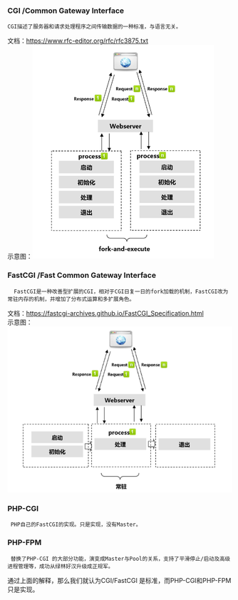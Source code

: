 ### CGI /Common Gateway Interface   

    CGI描述了服务器和请求处理程序之间传输数据的一种标准，与语言无关。  
   文档：https://www.rfc-editor.org/rfc/rfc3875.txt        
    示意图：![](https://github.com/huluzhang/doc/blob/master/img/CGI.png)

### FastCGI /Fast Common Gateway Interface    
      FastCGI是一种改善型扩展的CGI，相对于CGI日复一日的fork加载的机制，FastCGI改为常驻内存的机制，并增加了分布式运算和多扩展角色。
   文档：https://fastcgi-archives.github.io/FastCGI_Specification.html  
   示意图：![](https://github.com/huluzhang/doc/blob/master/img/FASTCGI.png)  

### PHP-CGI    
     PHP自己的FastCGI的实现。只是实现，没有Master。

### PHP-FPM   
     替换了PHP-CGI 的大部分功能，演变成Master与Pool的关系，支持了平滑停止/启动及高级进程管理等，成功从绿林好汉升级成正规军。

   通过上面的解释，那么我们就认为CGI/FastCGI 是标准，而PHP-CGI和PHP-FPM只是实现。
